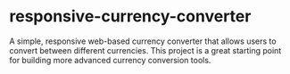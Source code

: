 # responsive-currency-converter
A simple, responsive web-based currency converter that allows users to convert between different currencies. This project is a great starting point for building more advanced currency conversion tools.
